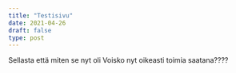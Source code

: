 ```yaml
---
title: "Testisivu"
date: 2021-04-26
draft: false
type: post
---
```


Sellasta että miten se nyt oli
Voisko nyt oikeasti toimia saatana????
